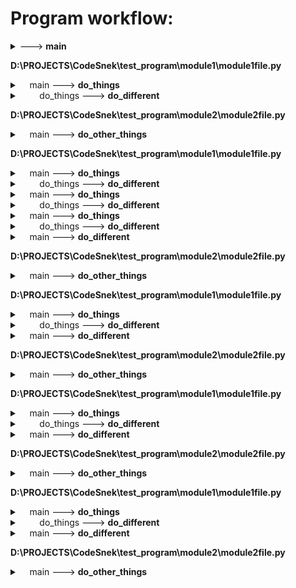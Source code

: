 # Program workflow:

<details>
<summary><module> ---> <b>main</b></summary>

This is a docstring lalala
tralala
Mind the empty line
</details>

**D:\PROJECTS\CodeSnek\test_program\module1\module1file.py**

<details>
<summary>&nbsp&nbsp&nbsp&nbspmain ---> <b>do_things</b></summary>

    woah boi is that a docstring?
</details>


<details>
<summary>&nbsp&nbsp&nbsp&nbsp&nbsp&nbsp&nbsp&nbspdo_things ---> <b>do_different</b></summary>

        This does different things
        :param int number: It's a number
        :param string word: It's a word
        :returns: Nothing of value
        :rtype: None
</details>

**D:\PROJECTS\CodeSnek\test_program\module2\module2file.py**

<details>
<summary>&nbsp&nbsp&nbsp&nbspmain ---> <b>do_other_things</b></summary>

    
</details>

**D:\PROJECTS\CodeSnek\test_program\module1\module1file.py**

<details>
<summary>&nbsp&nbsp&nbsp&nbspmain ---> <b>do_things</b></summary>

    woah boi is that a docstring?
</details>


<details>
<summary>&nbsp&nbsp&nbsp&nbsp&nbsp&nbsp&nbsp&nbspdo_things ---> <b>do_different</b></summary>

        This does different things
        :param int number: It's a number
        :param string word: It's a word
        :returns: Nothing of value
        :rtype: None
</details>


<details>
<summary>&nbsp&nbsp&nbsp&nbspmain ---> <b>do_things</b></summary>

    woah boi is that a docstring?
</details>


<details>
<summary>&nbsp&nbsp&nbsp&nbsp&nbsp&nbsp&nbsp&nbspdo_things ---> <b>do_different</b></summary>

        This does different things
        :param int number: It's a number
        :param string word: It's a word
        :returns: Nothing of value
        :rtype: None
</details>


<details>
<summary>&nbsp&nbsp&nbsp&nbspmain ---> <b>do_things</b></summary>

    woah boi is that a docstring?
</details>


<details>
<summary>&nbsp&nbsp&nbsp&nbsp&nbsp&nbsp&nbsp&nbspdo_things ---> <b>do_different</b></summary>

        This does different things
        :param int number: It's a number
        :param string word: It's a word
        :returns: Nothing of value
        :rtype: None
</details>


<details>
<summary>&nbsp&nbsp&nbsp&nbspmain ---> <b>do_different</b></summary>

    This does different things
    :param int number: It's a number
    :param string word: It's a word
    :returns: Nothing of value
    :rtype: None
</details>

**D:\PROJECTS\CodeSnek\test_program\module2\module2file.py**

<details>
<summary>&nbsp&nbsp&nbsp&nbspmain ---> <b>do_other_things</b></summary>

    
</details>

**D:\PROJECTS\CodeSnek\test_program\module1\module1file.py**

<details>
<summary>&nbsp&nbsp&nbsp&nbspmain ---> <b>do_things</b></summary>

    woah boi is that a docstring?
</details>


<details>
<summary>&nbsp&nbsp&nbsp&nbsp&nbsp&nbsp&nbsp&nbspdo_things ---> <b>do_different</b></summary>

        This does different things
        :param int number: It's a number
        :param string word: It's a word
        :returns: Nothing of value
        :rtype: None
</details>


<details>
<summary>&nbsp&nbsp&nbsp&nbspmain ---> <b>do_different</b></summary>

    This does different things
    :param int number: It's a number
    :param string word: It's a word
    :returns: Nothing of value
    :rtype: None
</details>

**D:\PROJECTS\CodeSnek\test_program\module2\module2file.py**

<details>
<summary>&nbsp&nbsp&nbsp&nbspmain ---> <b>do_other_things</b></summary>

    
</details>

**D:\PROJECTS\CodeSnek\test_program\module1\module1file.py**

<details>
<summary>&nbsp&nbsp&nbsp&nbspmain ---> <b>do_things</b></summary>

    woah boi is that a docstring?
</details>


<details>
<summary>&nbsp&nbsp&nbsp&nbsp&nbsp&nbsp&nbsp&nbspdo_things ---> <b>do_different</b></summary>

        This does different things
        :param int number: It's a number
        :param string word: It's a word
        :returns: Nothing of value
        :rtype: None
</details>


<details>
<summary>&nbsp&nbsp&nbsp&nbspmain ---> <b>do_different</b></summary>

    This does different things
    :param int number: It's a number
    :param string word: It's a word
    :returns: Nothing of value
    :rtype: None
</details>

**D:\PROJECTS\CodeSnek\test_program\module2\module2file.py**

<details>
<summary>&nbsp&nbsp&nbsp&nbspmain ---> <b>do_other_things</b></summary>

    
</details>

**D:\PROJECTS\CodeSnek\test_program\module1\module1file.py**

<details>
<summary>&nbsp&nbsp&nbsp&nbspmain ---> <b>do_things</b></summary>

    woah boi is that a docstring?
</details>


<details>
<summary>&nbsp&nbsp&nbsp&nbsp&nbsp&nbsp&nbsp&nbspdo_things ---> <b>do_different</b></summary>

        This does different things
        :param int number: It's a number
        :param string word: It's a word
        :returns: Nothing of value
        :rtype: None
</details>


<details>
<summary>&nbsp&nbsp&nbsp&nbspmain ---> <b>do_different</b></summary>

    This does different things
    :param int number: It's a number
    :param string word: It's a word
    :returns: Nothing of value
    :rtype: None
</details>

**D:\PROJECTS\CodeSnek\test_program\module2\module2file.py**

<details>
<summary>&nbsp&nbsp&nbsp&nbspmain ---> <b>do_other_things</b></summary>

    
</details>

